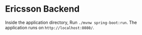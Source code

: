 # Ericsson Backend

Inside the application directory, Run `./mvnw spring-boot:run`. The application runs on `http://localhost:8080/`.
